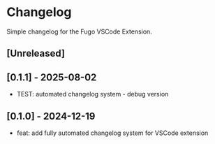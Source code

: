 # Changelog

Simple changelog for the Fugo VSCode Extension.

## [Unreleased]

## [0.1.1] - 2025-08-02

- TEST: automated changelog system - debug version


## [0.1.0] - 2024-12-19

- feat: add fully automated changelog system for VSCode extension

